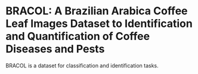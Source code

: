 # BRACOL: A Brazilian Arabica Coffee Leaf Images Dataset to Identification and Quantification of Coffee Diseases and Pests

BRACOL is a dataset for classification and identification tasks.